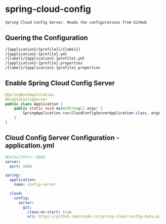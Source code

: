 # spring-cloud-config
```bash
Spring Cloud Config Server. Reads the configurations from GitHub
```

## Quering the Configuration
```bash
/{application}/{profile}[/{label}]
/{application}-{profile}.yml
/{label}/{application}-{profile}.yml
/{application}-{profile}.properties
/{label}/{application}-{profile}.properties
```
## Enable Spring Cloud Config Server
```java
@SpringBootApplication
@EnableConfigServer
public class Application {
	public static void main(String[] args) {
		SpringApplication.run(CloudConfigServerApplication.class, args);
	}
}

```
## Cloud Config Server Configuration - application.yml
```yml
#DefaultPort: 8888
server:
  port: 8888

spring:
  application:
    name: config-server

  cloud:
    config:
      server:
        git:
          clone-on-start: true
          uri: https://github.com/scode-cs/spring-cloud-config-data.git
```
